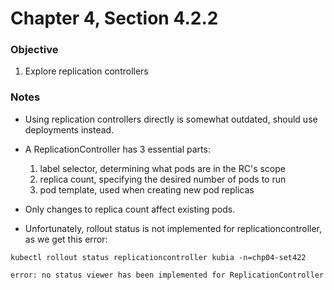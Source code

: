 # Chapter 4, Section 4.2.2

### Objective
1. Explore replication controllers

### Notes

- Using replication controllers directly is somewhat outdated, should use deployments instead.

- A ReplicationController has 3 essential parts:
  1. label selector, determining what pods are in the RC's scope
  2. replica count, specifying the desired number of pods to run
  3. pod template, used when creating new pod replicas

- Only changes to replica count affect existing pods.

- Unfortunately, rollout status is not implemented for replicationcontroller, as we get this error:
```
kubectl rollout status replicationcontroller kubia -n=chp04-set422

error: no status viewer has been implemented for ReplicationController
```
